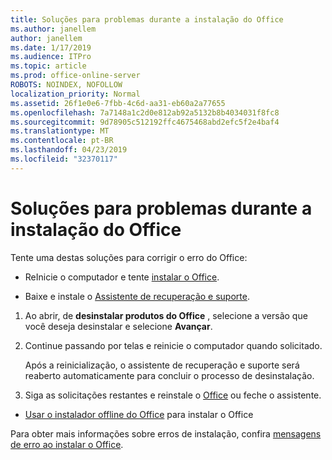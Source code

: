 ```yaml
---
title: Soluções para problemas durante a instalação do Office
ms.author: janellem
author: janellem
ms.date: 1/17/2019
ms.audience: ITPro
ms.topic: article
ms.prod: office-online-server
ROBOTS: NOINDEX, NOFOLLOW
localization_priority: Normal
ms.assetid: 26f1e0e6-7fbb-4c6d-aa31-eb60a2a77655
ms.openlocfilehash: 7a7148a1c2d0e812ab92a5132b8b4034031f8fc8
ms.sourcegitcommit: 9d78905c512192ffc4675468abd2efc5f2e4baf4
ms.translationtype: MT
ms.contentlocale: pt-BR
ms.lasthandoff: 04/23/2019
ms.locfileid: "32370117"
---
```

# <a name="solutions-for-issues-while-installing-office"></a>Soluções para problemas durante a instalação do Office


Tente uma destas soluções para corrigir o erro do Office:
  
- ReInicie o computador e tente [instalar o Office](https://portal.office.com/OLS/MySoftware.aspx).
    
- Baixe e instale o [Assistente de recuperação e suporte](https://aka.ms/SARA-OfficeUninstall-Alchemy).
    
1. Ao abrir, de **desinstalar produtos do Office** , selecione a versão que você deseja desinstalar e selecione **Avançar**. 
    
2. Continue passando por telas e reinicie o computador quando solicitado.
    
    Após a reinicialização, o assistente de recuperação e suporte será reaberto automaticamente para concluir o processo de desinstalação.
    
3. Siga as solicitações restantes e reinstale o [Office](https://portal.office.com/OLS/MySoftware.aspx) ou feche o assistente. 
    
- [Usar o instalador offline do Office](https://support.office.com/article/f0a85fe7-118f-41cb-a791-d59cef96ad1c?wt.mc_id=Alchemy_ClientDIA) para instalar o Office 
    
Para obter mais informações sobre erros de instalação, confira [mensagens de erro ao instalar o Office](https://support.office.com/article/35ff2def-e0b2-4dac-9784-4cf212c1f6c2#BKMK_ErrorMessages).
  

